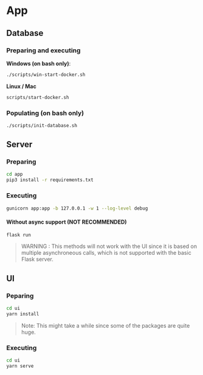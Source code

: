 # App

## Database

### Preparing and executing

**Windows (on bash only)**:

```bash
./scripts/win-start-docker.sh
```

**Linux / Mac**

```bash
scripts/start-docker.sh
```

### Populating (on bash only)

```bash
./scripts/init-database.sh
```

## Server

### Preparing

```bash
cd app
pip3 install -r requirements.txt
```

### Executing

```bash
gunicorn app:app -b 127.0.0.1 -w 1 --log-level debug
```

#### Without async support (NOT RECOMMENDED)

```bash
flask run
```

> WARNING : This methods will not work with the UI since it is based on multiple asynchroneous calls, which is not supported with the basic Flask server. 

## UI

### Peparing

```bash
cd ui
yarn install
```

> Note: This might take a while since some of the packages are quite huge. 

### Executing

```bash
cd ui
yarn serve
```
